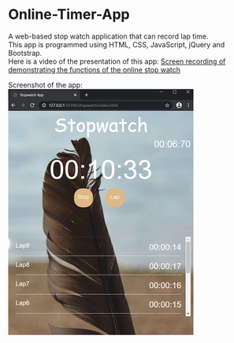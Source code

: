 # Online-Timer-App
A web-based stop watch application that can record lap time.\
This app is programmed using HTML, CSS, JavaScript, jQuery and Bootstrap.\
Here is a video of the presentation of this app:
[Screen recording of demonstrating the functions of the online stop watch](https://youtu.be/M98f6JR9gkM)

Screenshot of the app:\
![](images/stopWatchPic.png)


